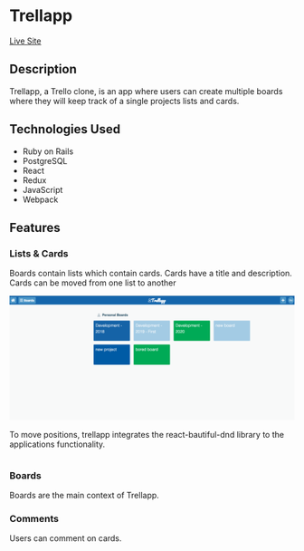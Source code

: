 # Trellapp

[Live Site](http://trellapp.herokuapp.com)


## Description

Trellapp, a Trello clone, is an app where users can create multiple boards where they will keep track of a single projects lists and cards.

## Technologies Used

* Ruby on Rails
* PostgreSQL
* React
* Redux
* JavaScript
* Webpack


## Features

### Lists & Cards

Boards contain lists which contain cards. Cards have a title and description. Cards can be moved from one list to another

![wireframes](https://github.com/jprpich/trellapp/blob/master/boards-index.png)

To move positions, trellapp integrates the react-bautiful-dnd library to the applications functionality.
```js

```

###  Boards

Boards are the main context of Trellapp.


### Comments

Users can comment on cards. 